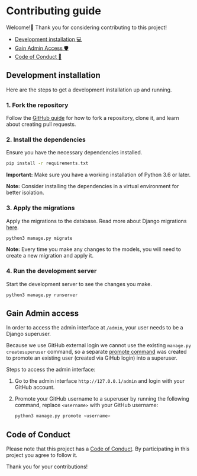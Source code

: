 # Contributing guide

Welcome!👋 Thank you for considering contributing to this project!

- [Development installation 💻](#development-installation)
- [Gain Admin Access 🛡️](#gain-admin-access)
- [Code of Conduct 📜](#code-of-conduct)

## Development installation

Here are the steps to get a development installation up and running.

### 1. Fork the repository

Follow the [GitHub guide](https://docs.github.com/en/pull-requests/collaborating-with-pull-requests/working-with-forks/fork-a-repo) for how to fork a repository, clone it, and learn about creating pull requests.

### 2. Install the dependencies

Ensure you have the necessary dependencies installed.

```bash
pip install -r requirements.txt
```

**Important:** Make sure you have a working installation of Python 3.6 or later.

**Note:** Consider installing the dependencies in a virtual environment for better isolation.

### 3. Apply the migrations

Apply the migrations to the database. Read more about Django migrations [here](https://docs.djangoproject.com/en/5.0/topics/migrations/).

```bash
python3 manage.py migrate
```

**Note:** Every time you make any changes to the models, you will need to create a new migration and apply it.

### 4. Run the development server

Start the development server to see the changes you make.

```bash
python3 manage.py runserver
```

## Gain Admin access

In order to access the admin interface at `/admin`, your user needs to be a Django superuser.

Because we use GitHub external login we cannot use the existing `manage.py createsuperuser` command, so a separate [promote command](https://github.com/2i2c-org/unnamed-thingity-thing/blob/main/comptest/web/management/commands/promote.py) was created to promote an existing user (created via GiHub login) into a superuser.

Steps to access the admin interface:

1. Go to the admin interface `http://127.0.0.1/admin` and login with your GitHub account.

2. Promote your GitHub username to a superuser by running the following command, replace `<username>` with your GitHub username:

    ```bash
    python3 manage.py promote <username>
    ```

## Code of Conduct

Please note that this project has a [Code of Conduct](https://github.com/2i2c-org/unnamed-thingity-thing?tab=coc-ov-file). By participating in this project you agree to follow it.

Thank you for your contributions!
